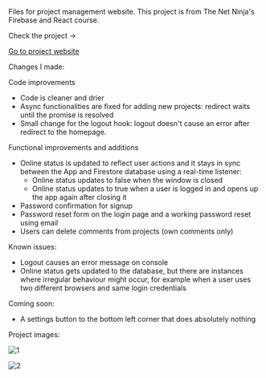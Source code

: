 Files for project management website. This project is from The Net Ninja's Firebase and React course.

Check the project ->

<a href="https://javascript-d1a2d.web.app/">Go to project website</a>

Changes I made:

Code improvements

* Code is cleaner and drier
* Async functionalities are fixed for adding new projects: redirect waits until the promise is resolved
* Small change for the logout hook: logout doesn't cause an error after redirect to the homepage.

Functional improvements and additions

* Online status is updated to reflect user actions and it stays in sync between the App and Firestore database using a real-time listener:
   - Online status updates to false when the window is closed
   - Online status updates to true when a user is logged in and opens up the app again after closing it
* Password confirmation for signup
* Password reset form on the login page and a working password reset using email
* Users can delete comments from projects (own comments only)

Known issues:

* Logout causes an error message on console
* Online status gets updated to the database, but there are instances where irregular behaviour might occur, for example when a user uses two different browsers and same login credentials

Coming soon:

* A settings button to the bottom left corner that does absolutely nothing

Project images:

  
![1](https://github.com/user-attachments/assets/b47b4269-f304-4868-85cf-e8610d36be9f)

![2](https://github.com/user-attachments/assets/062c1e53-d99e-4c49-9354-2462ae3634a4)

